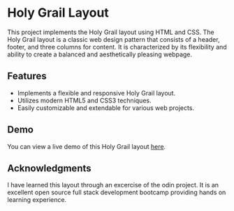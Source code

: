 # Holy Grail Layout


This project implements the Holy Grail layout using HTML and CSS. The Holy Grail layout is a classic web design pattern that consists of a header, footer, and three columns for content. It is characterized by its flexibility and ability to create a balanced and aesthetically pleasing webpage.

## Features

- Implements a flexible and responsive Holy Grail layout.
- Utilizes modern HTML5 and CSS3 techniques.
- Easily customizable and extendable for various web projects.

## Demo

You can view a live demo of this Holy Grail layout [here](https://your-demo-link.com).


## Acknowledgments

I have learned this layout through an excercise of the odin project. It is an excellent open source full stack development bootcamp providing hands on learning experience.


